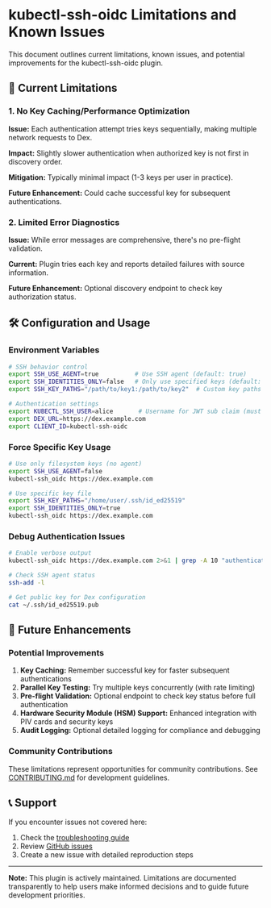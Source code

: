 # kubectl-ssh-oidc Limitations and Known Issues

This document outlines current limitations, known issues, and potential improvements for the kubectl-ssh-oidc plugin.

## 🚨 Current Limitations

### 1. No Key Caching/Performance Optimization

**Issue:** Each authentication attempt tries keys sequentially, making multiple network requests to Dex.

**Impact:** Slightly slower authentication when authorized key is not first in discovery order.

**Mitigation:** Typically minimal impact (1-3 keys per user in practice).

**Future Enhancement:** Could cache successful key for subsequent authentications.

### 2. Limited Error Diagnostics

**Issue:** While error messages are comprehensive, there's no pre-flight validation.

**Current:** Plugin tries each key and reports detailed failures with source information.

**Future Enhancement:** Optional discovery endpoint to check key authorization status.

## 🛠️ Configuration and Usage

### Environment Variables

```bash
# SSH behavior control
export SSH_USE_AGENT=true          # Use SSH agent (default: true)
export SSH_IDENTITIES_ONLY=false   # Only use specified keys (default: false)
export SSH_KEY_PATHS="/path/to/key1:/path/to/key2"  # Custom key paths

# Authentication settings
export KUBECTL_SSH_USER=alice       # Username for JWT sub claim (must match Dex config)
export DEX_URL=https://dex.example.com
export CLIENT_ID=kubectl-ssh-oidc
```

### Force Specific Key Usage

```bash
# Use only filesystem keys (no agent)
export SSH_USE_AGENT=false
kubectl-ssh_oidc https://dex.example.com

# Use specific key file
export SSH_KEY_PATHS="/home/user/.ssh/id_ed25519"
export SSH_IDENTITIES_ONLY=true
kubectl-ssh_oidc https://dex.example.com
```

### Debug Authentication Issues

```bash
# Enable verbose output
kubectl-ssh_oidc https://dex.example.com 2>&1 | grep -A 10 "authentication failed"

# Check SSH agent status
ssh-add -l

# Get public key for Dex configuration
cat ~/.ssh/id_ed25519.pub
```

## 🔮 Future Enhancements

### Potential Improvements

1. **Key Caching:** Remember successful key for faster subsequent authentications
2. **Parallel Key Testing:** Try multiple keys concurrently (with rate limiting)
3. **Pre-flight Validation:** Optional endpoint to check key status before full authentication
4. **Hardware Security Module (HSM) Support:** Enhanced integration with PIV cards and security keys
5. **Audit Logging:** Optional detailed logging for compliance and debugging

### Community Contributions

These limitations represent opportunities for community contributions. See [CONTRIBUTING.md](CONTRIBUTING.md) for development guidelines.

## 📞 Support

If you encounter issues not covered here:

1. Check the [troubleshooting guide](README.md#troubleshooting)
2. Review [GitHub issues](https://github.com/nikogura/kubectl-ssh-oidc/issues)
3. Create a new issue with detailed reproduction steps

---

**Note:** This plugin is actively maintained. Limitations are documented transparently to help users make informed decisions and to guide future development priorities.